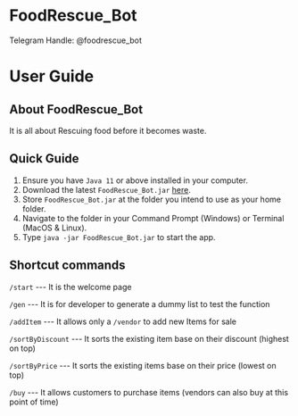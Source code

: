 # FoodRescue_Bot 
Telegram Handle: @foodrescue_bot

# User Guide
## About FoodRescue_Bot
It is all about Rescuing food before it becomes waste.

## Quick Guide
1. Ensure you have `Java 11` or above installed in your computer.
1. Download the latest `FoodRescue_Bot.jar` [here](https://github.com/benchan911/FoodRescue_Bot/releases/).
1. Store `FoodRescue_Bot.jar` at the folder you intend to use as your home folder.
1. Navigate to the folder in your Command Prompt (Windows) or Terminal (MacOS & Linux).
1. Type `java -jar FoodRescue_Bot.jar` to start the app.


## Shortcut commands 

`/start` --- It is the welcome page

`/gen` --- It is for developer to generate a dummy list to test the function

`/addItem` --- It allows only a `/vendor` to add new Items for sale 

`/sortByDiscount` --- It sorts the existing item base on their discount (highest on top)

`/sortByPrice`    --- It sorts the existing items base on their price (lowest on top)

`/buy` --- It allows customers to purchase items (vendors can also buy at this point of time) 




